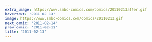 ```yaml
---
extra_image: https://www.smbc-comics.com/comics/20110213after.gif
hovertext: '2011-02-13'
image: https://www.smbc-comics.com/comics/20110213.gif
next_comic: '2011-02-14'
prev_comic: '2011-02-12'
title: '2011-02-13'
---
```


